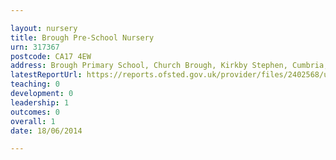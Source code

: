 ```yaml
---

layout: nursery
title: Brough Pre-School Nursery
urn: 317367
postcode: CA17 4EW
address: Brough Primary School, Church Brough, Kirkby Stephen, Cumbria, CA17 4EW
latestReportUrl: https://reports.ofsted.gov.uk/provider/files/2402568/urn/317367.pdf
teaching: 0
development: 0
leadership: 1
outcomes: 0
overall: 1
date: 18/06/2014

---
```

